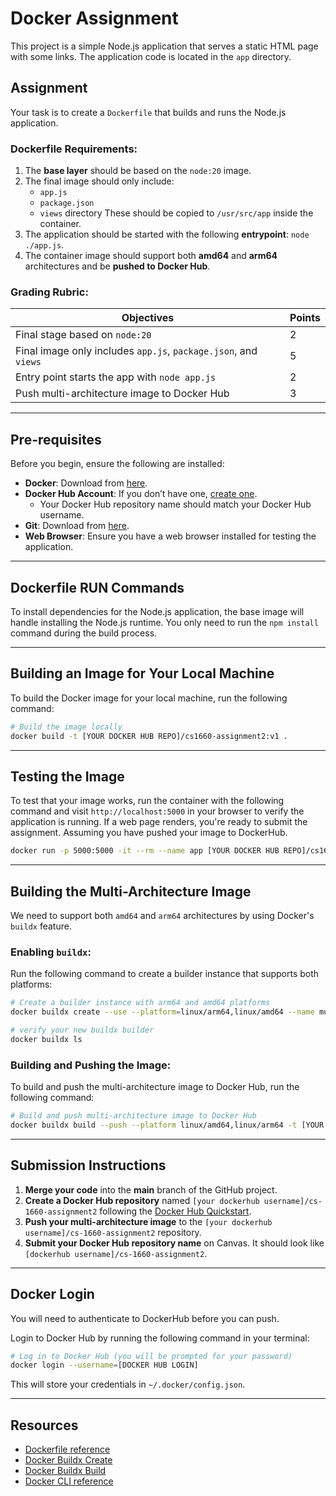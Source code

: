 # Docker Assignment

This project is a simple Node.js application that serves a static HTML page with some links. The application code is located in the `app` directory.

## Assignment
Your task is to create a `Dockerfile` that builds and runs the Node.js application.

### Dockerfile Requirements:
1. The **base layer** should be based on the `node:20` image.
2. The final image should only include:
   - `app.js`
   - `package.json`
   - `views` directory 
   These should be copied to `/usr/src/app` inside the container.
3. The application should be started with the following **entrypoint**: `node ./app.js`.
4. The container image should support both **amd64** and **arm64** architectures and be **pushed to Docker Hub**.

### Grading Rubric:

| Objectives                                                      | Points |
|-----------------------------------------------------------------|--------|
| Final stage based on `node:20`                             | 2      |
| Final image only includes `app.js`, `package.json`, and `views`  | 5      |
| Entry point starts the app with `node app.js`                    | 2      |
| Push multi-architecture image to Docker Hub                     | 3      |

---

## Pre-requisites

Before you begin, ensure the following are installed:

- **Docker**: Download from [here](https://www.docker.com/products/docker-desktop).
- **Docker Hub Account**: If you don’t have one, [create one](https://hub.docker.com/signup).
   - Your Docker Hub repository name should match your Docker Hub username.
- **Git**: Download from [here](https://git-scm.com/downloads).
- **Web Browser**: Ensure you have a web browser installed for testing the application.

---

## Dockerfile RUN Commands

To install dependencies for the Node.js application, the base image will handle installing the Node.js runtime. You only need to run the `npm install` command during the build process.

---

## Building an Image for Your Local Machine

To build the Docker image for your local machine, run the following command:

```bash
# Build the image locally
docker build -t [YOUR DOCKER HUB REPO]/cs1660-assignment2:v1 .
```

---

## Testing the Image

To test that your image works, run the container with the following command and visit `http://localhost:5000` in your browser to verify the application is running. If a web page renders, you're ready to submit the assignment. Assuming you have pushed your image to DockerHub.

```bash
docker run -p 5000:5000 -it --rm --name app [YOUR DOCKER HUB REPO]/cs1660-assignment2:v1
```

---

## Building the Multi-Architecture Image

We need to support both `amd64` and `arm64` architectures by using Docker's `buildx` feature.

### Enabling `buildx`:

Run the following command to create a builder instance that supports both platforms:

```bash
# Create a builder instance with arm64 and amd64 platforms
docker buildx create --use --platform=linux/arm64,linux/amd64 --name multi-platform-builder

# verify your new buildx builder
docker buildx ls
```

### Building and Pushing the Image:

To build and push the multi-architecture image to Docker Hub, run the following command:

```bash
# Build and push multi-architecture image to Docker Hub
docker buildx build --push --platform linux/amd64,linux/arm64 -t [YOUR DOCKER HUB REPO]/cs1660-assignment2:v1 .
```

---

## Submission Instructions

1. **Merge your code** into the **main** branch of the GitHub project.
2. **Create a Docker Hub repository** named `[your dockerhub username]/cs-1660-assignment2` following the [Docker Hub Quickstart](https://docs.docker.com/docker-hub/quickstart/).
3. **Push your multi-architecture image** to the `[your dockerhub username]/cs-1660-assignment2` repository.
4. **Submit your Docker Hub repository name** on Canvas. It should look like `[dockerhub username]/cs-1660-assignment2`.

---

## Docker Login

You will need to authenticate to DockerHub before you can push.

Login to Docker Hub by running the following command in your terminal:

```bash
# Log in to Docker Hub (you will be prompted for your password)
docker login --username=[DOCKER HUB LOGIN]
```

This will store your credentials in `~/.docker/config.json`.

---

## Resources

- [Dockerfile reference](https://docs.docker.com/reference/dockerfile/)
- [Docker Buildx Create](https://docs.docker.com/engine/reference/commandline/buildx_create/)
- [Docker Buildx Build](https://docs.docker.com/engine/reference/commandline/buildx_build/)
- [Docker CLI reference](https://docs.docker.com/reference/cli/docker/)
